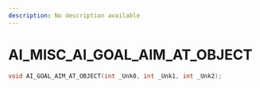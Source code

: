 ```yaml
---
description: No description available 
---
```


# AI_MISC\_AI_GOAL_AIM_AT_OBJECT

```cpp
void AI_GOAL_AIM_AT_OBJECT(int _Unk0, int _Unk1, int _Unk2);
```